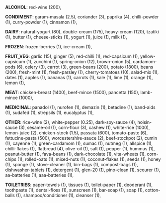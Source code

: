 
**ALCOHOL**:
red-wine (200), 

**CONDIMENT**:
garam-masala (2.5), 
coriander (3), 
paprika (4), 
chilli-powder (1), 
curry-powder (1), 
cinnamon (1), 

**DAIRY**:
natural-yogurt (80), 
double-cream (175), 
heavy-cream (120), 
tzatiki (1), 
butter (1), 
cheese-sticks (1), 
yogurt (1), 
juice (1), 
milk (1), 

**FROZEN**:
frozen-berries (1), 
ice-cream (1), 

**FRUIT_VEG**:
garlic (15), 
ginger (5), 
red-chilli (1), 
red-capsicum (1), 
yellow-capsicum (1), 
zucchini (1), 
spring-onion (12), 
brown-onion (5), 
cardamom-pods (6), 
celery (3), 
carrot (3), 
green-beans (200), 
potato (1800), 
beans (200), 
fresh-mint (1), 
fresh-parsley (1), 
cherry-tomatoes (10), 
salad-mix (1), 
dates (1), 
apples (1), 
bananas (1), 
carrots (1), 
kale (1), 
lime (1), 
orange (1), 
lemon (1), 

**MEAT**:
chicken-breast (1400), 
beef-mince (1500), 
pancetta (150), 
lamb-mince (1000), 

**MEDICINAL**:
panadol (1), 
nurofen (1), 
demazin (1), 
betadine (1), 
band-aids (1), 
sudafed (1), 
strepsils (1), 
eucalyptus (1), 

**OTHER**:
rice-wine (2), 
white-pepper (0.25), 
dark-soy-sauce (4), 
hoisin-sauce (3), 
sesame-oil (1), 
corn-flour (3), 
cashew (1), 
white-rice (1000), 
lemon-juice (2), 
chicken-stock (1.5), 
passata (600), 
tomato-paste (6), 
fettucine-pasta (500), 
worcestershire-sauce (2), 
beef-stockpot (2), 
cumin (1), 
cayenne (1), 
green-cardamom (1), 
sumac (1), 
nutmeg (1), 
allspice (1), 
chilli-flakes (1), 
flatbread (4), 
olive-oil (1), 
salt (1), 
pepper (1), 
hummus (1), 
peanut-butter (1), 
fava-beans (1), 
dark-chocolate (1), 
vita-wheats (1), 
corn-chips (1), 
rolled-oats (1), 
mixed-nuts (1), 
coconut-flakes (1), 
seeds (1), 
honey (1), 
sponge (1), 
stove-cleaner (1), 
bin-bags (1), 
compost-bags (1), 
dishwasher-tablets (1), 
detergent (1), 
glen-20 (1), 
pino-clean (1), 
scourer (1), 
aa-batteries (1), 
aaa-batteries (1), 

**TOILETRIES**:
paper-towels (1), 
tissues (1), 
toilet-paper (1), 
deoderant (1), 
toothpaste (1), 
dental-floss (1), 
sunscreen (1), 
bar-soap (1), 
soap (1), 
cotton-balls (1), 
shampoo/conditioner (1), 
cleanser (1), 
